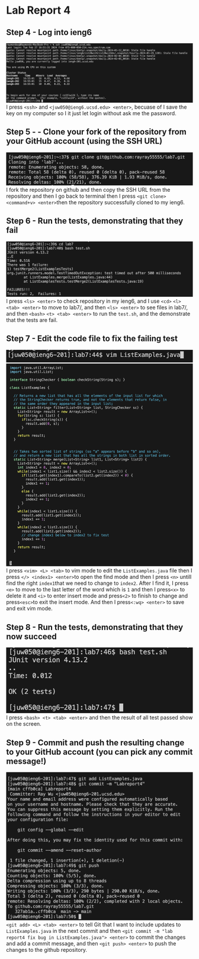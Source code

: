 # Lab Report 4
## Step 4 - Log into ieng6
![Image](lab40.png)  
I press `<ssh>` and `<juw050@ieng6.ucsd.edu> <enter>`, becuase of I save the key on my computer so I it just let login without ask me the password.

## Step 5 - - Clone your fork of the repository from your GitHub account (using the SSH URL)  
![Image](lab41.png)  
I fork the repository on github and then copy the SSH URL from the repository and then I go back to terminal then I press `<git clone>` `<command+v> <enter>`then the repository successfully cloned to my ieng6. 

## Step 6 - Run the tests, demonstrating that they fail  
![Image](lab42.png)  
I press `<ls> <enter>` to check repository in my ieng6, and I use `<cd>` `<l>` `<tab> <enter>` to move to lab7/, and then `<ls> <enter>` to see files in lab7/, and then `<bash>` `<t> <tab> <enter>` to run the `test.sh`, and the demonstrate that the tests are fail.

## Step 7 - Edit the code file to fix the failing test  
![Image](lab43.png)  
![Image](lab44.png)  
I press `<vim> <L> <tab>` to vim mode to edit the `ListExamples.java` file
then I press `</> <index1> <enter>`to open the find mode and then I press `<n>` untill find the right `index1`that we need to change to `index2`. After I find it, I press `<e>` to move to the last letter of the word which is `1` and then I press`<x>` to delete it and `<i>` to enter insert mode and press`<2>` to finish to change and press`<esc>`to exit the insert mode. And then I press`<:wq> <enter>` to save and exit vim mode.  

## Step 8 - Run the tests, demonstrating that they now succeed
![Image](lab45.png)  
I press `<bash> <t> <tab> <enter>` and then the result of all test passed show on the screen.  


## Step 9 - Commit and push the resulting change to your GitHub account (you can pick any commit message!)
![Image](lab46.png)
`<git add> <L> <tab> <enter>` to tell Git that I want to include updates to `ListExamples.java` in the next commit and then `<git commit -m "lab report4 fix bug in ListExamples.java"> <enter>` to commit the changes and add a commit message, and then `<git push> <enter>` to push the changes to the github repository.  

